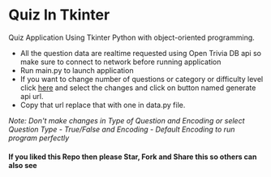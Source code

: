 # Quiz In Tkinter
Quiz Application Using Tkinter Python with object-oriented programming.
- All the question data are realtime requested using Open Trivia DB api so make sure to connect to network before running application
- Run main.py to launch application
- If you want to change number of questions or category or difficulty level click [here](https://opentdb.com/api_config.php) and select the changes and click on button named    generate api url.
- Copy that url replace that with one in data.py file.

<em>Note: Don't make changes in Type of Question and Encoding or select Question Type - True/False and Encoding - Default Encoding to run program perfectly</em>

#### If you liked this Repo then please Star, Fork and Share this so others can also see 
